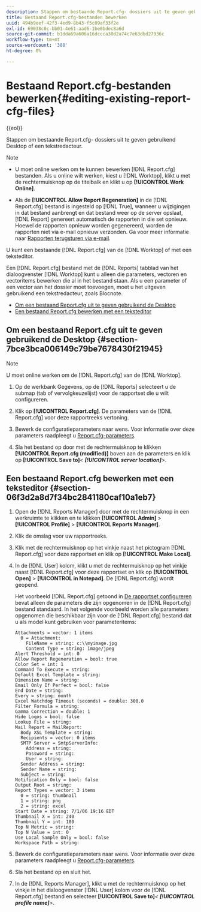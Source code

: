 ```yaml
---
description: Stappen om bestaande Report.cfg- dossiers uit te geven gebruikend Desktop of een tekstredacteur.
title: Bestaand Report.cfg-bestanden bewerken
uuid: 494b9eef-42f3-4ed9-8b43-f5c09af33f2e
exl-id: 69038c0c-bb01-4e61-aad6-1be0bdec8a6d
source-git-commit: b1dda69a606a16dccca30d2a74c7e63dbd27936c
workflow-type: tm+mt
source-wordcount: '388'
ht-degree: 0%

---
```


# Bestaand Report.cfg-bestanden bewerken{#editing-existing-report-cfg-files}

{{eol}}

Stappen om bestaande Report.cfg- dossiers uit te geven gebruikend Desktop of een tekstredacteur.

>[!NOTE]
>
>* U moet online werken om te kunnen bewerken [!DNL Report.cfg] bestanden. Als u online wilt werken, kiest u [!DNL Worktop], klikt u met de rechtermuisknop op de titelbalk en klikt u op **[!UICONTROL Work Online]**.
>
>* Als de **[!UICONTROL Allow Report Regeneration]** in de [!DNL Report.cfg] bestand is ingesteld op [!DNL True], wanneer u wijzigingen in dat bestand aanbrengt en dat bestand weer op de server opslaat, [!DNL Report] genereert automatisch de rapporten in die set opnieuw. Hoewel de rapporten opnieuw worden gegenereerd, worden de rapporten niet via e-mail opnieuw verzonden. Ga voor meer informatie naar [Rapporten terugsturen via e-mail](../../../../home/c-rpt-oview/c-work-rpt-sets/c-edit-ex-rpt-files/t-res-rpts-email.md#task-b0a21f1c925f4e5d82560581ae4cf607).
>


U kunt een bestaande [!DNL Report.cfg] van de [!DNL Worktop] of met een teksteditor.

Een [!DNL Report.cfg] bestand met de [!DNL Reports] tabblad van het dialoogvenster [!DNL Worktop] kunt u alleen die parameters, vectoren en vectoritems bewerken die al in het bestand staan. Als u een parameter of een vector aan het dossier moet toevoegen, moet u het uitgeven gebruikend een tekstredacteur, zoals Blocnote.

* [Om een bestaand Report.cfg uit te geven gebruikend de Desktop](../../../../home/c-rpt-oview/c-work-rpt-sets/c-edit-ex-rpt-files/c-edit-ex-rpt-files.md#section-7bce3bca006149c79be7678430f21945)
* [Een bestaand Report.cfg bewerken met een teksteditor](../../../../home/c-rpt-oview/c-work-rpt-sets/c-edit-ex-rpt-files/c-edit-ex-rpt-files.md#section-06f3d2a8d7f34bc2841180caf10a1eb7)

## Om een bestaand Report.cfg uit te geven gebruikend de Desktop {#section-7bce3bca006149c79be7678430f21945}

>[!NOTE]
>
>U moet online werken om de [!DNL Report.cfg] van de [!DNL Worktop].

1. Op de werkbank Gegevens, op de [!DNL Reports] selecteert u de submap (tab of vervolgkeuzelijst) voor de rapportset die u wilt configureren.
1. Klik op **[!UICONTROL Report.cfg]**. De parameters van de [!DNL Report.cfg] voor deze rapportreeks vertoning.

1. Bewerk de configuratieparameters naar wens. Voor informatie over deze parameters raadpleegt u [Report.cfg-parameters](../../../../home/c-rpt-oview/c-rpt-param-ref/c-rpt-param.md#concept-838e59d72d3f4cb29ee15f5c7eb0ceff).
1. Sla het bestand op door met de rechtermuisknop te klikken **[!UICONTROL Report.cfg (modified)]** boven aan de parameters en klik op **[!UICONTROL Save to]***&lt; **[!UICONTROL server location]**>*.

## Een bestaand Report.cfg bewerken met een teksteditor {#section-06f3d2a8d7f34bc2841180caf10a1eb7}

1. Open de [!DNL Reports Manager] door met de rechtermuisknop in een werkruimte te klikken en te klikken **[!UICONTROL Admin]** > **[!UICONTROL Profile]** > **[!UICONTROL Reports Manager]**.

1. Klik de omslag voor uw rapportreeks.
1. Klik met de rechtermuisknop op het vinkje naast het pictogram [!DNL Report.cfg] voor deze rapportset en klik op **[!UICONTROL Make Local]**.

1. In de [!DNL User] kolom, klikt u met de rechtermuisknop op het vinkje naast [!DNL Report.cfg] voor deze rapportset en klik op **[!UICONTROL Open]** > **[!UICONTROL in Notepad]**. De [!DNL Report.cfg] wordt geopend.

   Het voorbeeld [!DNL Report.cfg] getoond in [De rapportset configureren](../../../../home/c-rpt-oview/c-work-rpt-sets/t-create-rpt-set/t-config-rpt-set/t-config-rpt-set.md#task-cfb2fd0c28bc48c2acdd582fe0d670d0) bevat alleen de parameters die zijn opgenomen in de [!DNL Report.cfg] bestand standaard. In het volgende voorbeeld worden alle parameters opgenomen die beschikbaar zijn voor de [!DNL Report.cfg] bestand dat u als model kunt gebruiken voor parameteritems:

   ```
   Attachments = vector: 1 items
     0 = Attachment:
       FileName = string: c:\\myimage.jpg
       Content Type = string: image/jpeg
   Alert Threshold = int: 0
   Allow Report Regeneration = bool: true
   Color Set = int: 1
   Command To Execute = string: 
   Default Excel Template = string: 
   Dimension Name = string: 
   Email Only If Perfect = bool: false
   End Date = string: 
   Every = string: month
   Excel Watchdog Timeout (seconds) = double: 300.0
   Filter Formula = string: 
   Gamma Correction = double: 1
   Hide Logos = bool: false
   Lookup File = string: 
   Mail Report = MailReport: 
     Body XSL Template = string: 
     Recipients = vector: 0 items
     SMTP Server = SmtpServerInfo: 
       Address = string: 
       Password = string: 
       User = string: 
     Sender Address = string: 
     Sender Name = string: 
     Subject = string: 
   Notification Only = bool: false
   Output Root = string: 
   Report Types = vector: 3 items
     0 = string: thumbnail
     1 = string: png
     2 = string: excel
   Start Date = string: 7/1/06 19:16 EDT
   Thumbnail X = int: 240
   Thumbnail Y = int: 180
   Top N Metric = string: 
   Top N Value = int: 0
   Use Local Sample Only = bool: false
   Workspace Path = string: 
   ```

1. Bewerk de configuratieparameters naar wens. Voor informatie over deze parameters raadpleegt u [Report.cfg-parameters](../../../../home/c-rpt-oview/c-rpt-param-ref/c-rpt-param.md#concept-838e59d72d3f4cb29ee15f5c7eb0ceff).
1. Sla het bestand op en sluit het.
1. In de [!DNL Reports Manager], klikt u met de rechtermuisknop op het vinkje in het dialoogvenster [!DNL User] kolom voor de [!DNL Report.cfg] bestand en selecteer **[!UICONTROL Save to]***&lt; **[!UICONTROL profile name]**>*.
